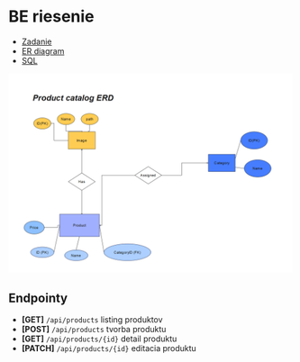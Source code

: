 # BE riesenie

* [Zadanie](DOCS/ASSIGNMENT.md)
* [ER diagram](DOCS/ERD.png)
* [SQL](DOCS/SQL.md)

![ER diagram](DOCS/ERD.png)

## Endpointy

* **[GET]** ```/api/products``` listing produktov
* **[POST]** ```/api/products``` tvorba produktu
* **[GET]** ```/api/products/{id}``` detail produktu
* **[PATCH]** ```/api/products/{id}``` editacia produktu